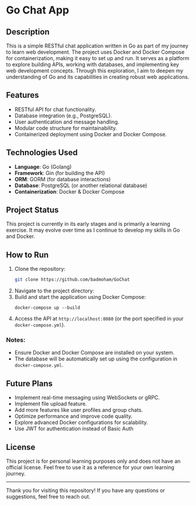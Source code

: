 # Go Chat App

## Description
This is a simple RESTful chat application written in Go as part of my journey to learn web development. The project uses Docker and Docker Compose for containerization, making it easy to set up and run. It serves as a platform to explore building APIs, working with databases, and implementing key web development concepts. Through this exploration, I aim to deepen my understanding of Go and its capabilities in creating robust web applications.

## Features
- RESTful API for chat functionality.
- Database integration (e.g., PostgreSQL).
- User authentication and message handling.
- Modular code structure for maintainability.
- Containerized deployment using Docker and Docker Compose.

## Technologies Used
- **Language**: Go (Golang)
- **Framework**: Gin (for building the API)
- **ORM**: GORM (for database interactions)
- **Database**: PostgreSQL (or another relational database)
- **Containerization**: Docker & Docker Compose

## Project Status
This project is currently in its early stages and is primarily a learning exercise. It may evolve over time as I continue to develop my skills in Go and Docker.

## How to Run
1. Clone the repository:
   ```bash
   git clone https://github.com/badmoham/GoChat
   ```
2. Navigate to the project directory:
3. Build and start the application using Docker Compose:
   ```
   docker-compose up --build
   ```
4. Access the API at `http://localhost:8080` (or the port specified in your `docker-compose.yml`).

### Notes:
- Ensure Docker and Docker Compose are installed on your system.
- The database will be automatically set up using the configuration in `docker-compose.yml`.

## Future Plans
- Implement real-time messaging using WebSockets or gRPC.
- Implement file upload feature.
- Add more features like user profiles and group chats.
- Optimize performance and improve code quality.
- Explore advanced Docker configurations for scalability.
- Use JWT for authentication instead of Basic Auth

## License
This project is for personal learning purposes only and does not have an official license. Feel free to use it as a reference for your own learning journey.

---

Thank you for visiting this repository! If you have any questions or suggestions, feel free to reach out.